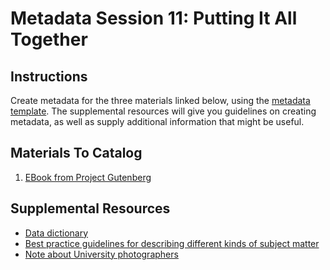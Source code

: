 Metadata Session 11: Putting It All Together
============================================

Instructions
------------

Create metadata for the three materials linked below, using the [metadata template](universityPhotographsTemplate.xslx). The supplemental resources will give you guidelines on creating metadata, as well as supply additional information that might be useful.

Materials To Catalog
--------------------

1. [EBook from Project Gutenberg](http://www.gutenberg.org/files/51660/51660-h/51660-h.htm)

Supplemental Resources
----------------------

- [Data dictionary](https://github.com/isu-meta/ContentDM-Docs/blob/master/data%20dictionary/dataDictionary.pdf)
- [Best practice guidelines for describing different kinds of subject matter](bpgKindsOfContent.md)
- [Note about University photographers](noteAboutUniversityPhotographers.md)
